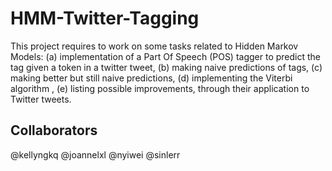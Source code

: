 # HMM-Twitter-Tagging

This project requires to work on some tasks related to Hidden Markov Models: (a) implementation of
a Part Of Speech (POS) tagger to predict the tag given a token in a twitter tweet, (b) making naive predictions of tags, (c) making better but still naive predictions,
(d) implementing the Viterbi algorithm , (e) listing possible improvements, through their
application to Twitter tweets.

## Collaborators
@kellyngkq @joannelxl @nyiwei @sinlerr
